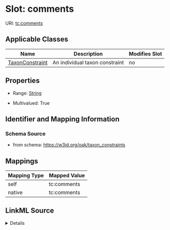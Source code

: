 

# Slot: comments



URI: [tc:comments](https://w3id.org/linkml/taxon_constraints/comments)



<!-- no inheritance hierarchy -->





## Applicable Classes

| Name | Description | Modifies Slot |
| --- | --- | --- |
| [TaxonConstraint](TaxonConstraint.md) | An individual taxon constraint |  no  |







## Properties

* Range: [String](String.md)

* Multivalued: True





## Identifier and Mapping Information







### Schema Source


* from schema: https://w3id.org/oak/taxon_constraints




## Mappings

| Mapping Type | Mapped Value |
| ---  | ---  |
| self | tc:comments |
| native | tc:comments |




## LinkML Source

<details>
```yaml
name: comments
from_schema: https://w3id.org/oak/taxon_constraints
rank: 1000
alias: comments
owner: TaxonConstraint
domain_of:
- TaxonConstraint
range: string
multivalued: true

```
</details>